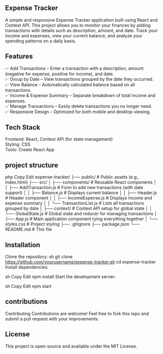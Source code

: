 ## Expense Tracker
A simple and responsive Expense Tracker application built using React and Context API. This project allows you to monitor your finances by adding transactions with details such as description, amount, and date. Track your income and expenses, view your current balance, and analyze your spending patterns on a daily basis.

## Features
✅ Add Transactions – Enter a transaction with a description, amount (negative for expense, positive for income), and date.  
✅ Group by Date – View transactions grouped by the date they occurred.  
✅ View Balance – Automatically calculated balance based on all transactions.  
✅ Income & Expense Summary – Separate breakdown of total income and expenses.  
✅ Manage Transactions – Easily delete transactions you no longer need.  
✅ Responsive Design – Optimized for both mobile and desktop viewing.

## Tech Stack
Frontend: React, Context API (for state management)  
Styling: CSS  
Tools: Create React App

## project structure
php
Copy
Edit
expense-tracker/
├── public/                  # Public assets (e.g., index.html)
├── src/
│   ├── components/          # Reusable React components
│   │   ├── AddTransaction.js  # Form to add new transactions (with date support)
│   │   ├── Balance.js         # Displays current balance
│   │   ├── Header.js          # Header component
│   │   ├── IncomeExpense.js   # Displays income and expense summary
│   │   └── TransactionList.js # Lists all transactions grouped by date
│   ├── context/             # Context API setup for global state
│   │   └── GlobalState.js     # Global state and reducer for managing transactions
│   ├── App.js               # Main application component tying everything together
│   └── styles.css           # Project styling
├── .gitignore
├── package.json
└── README.md                # This file

## Installation
Clone the repository:
sh
git clone https://github.com/yourusername/expense-tracker.git
cd expense-tracker
Install dependencies:

sh
Copy
Edit
npm install
Start the development server:

sh
Copy
Edit
npm start 

## contributions

Contributing Contributions are welcome! Feel free to fork this repo and submit a pull request with your improvements.

## License 

This project is open-source and available under the MIT License.





